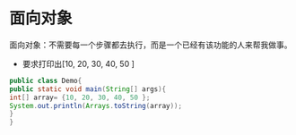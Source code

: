 # 面向对象
面向对象：不需要每一个步骤都去执行，而是一个已经有该功能的人来帮我做事。<br>
- 要求打印出[10, 20, 30, 40, 50 ]
```java
public class Demo{
public static void main(String[] args){
int[] array= {10, 20, 30, 40, 50 };
System.out.println(Arrays.toString(array));
}
}
```
